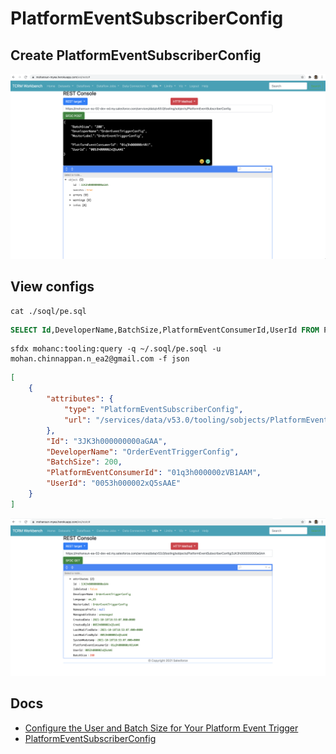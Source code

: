 # PlatformEventSubscriberConfig

## Create PlatformEventSubscriberConfig

![pe-1](img/pe-config-1.png)


## View configs

```
cat ./soql/pe.sql
```

```sql
SELECT Id,DeveloperName,BatchSize,PlatformEventConsumerId,UserId FROM PlatformEventSubscriberConfig
```

```
sfdx mohanc:tooling:query -q ~/.soql/pe.soql -u mohan.chinnappan.n_ea2@gmail.com -f json
```


```json
[
    {
        "attributes": {
            "type": "PlatformEventSubscriberConfig",
            "url": "/services/data/v53.0/tooling/sobjects/PlatformEventSubscriberConfig/3JK3h000000000aGAA"
        },
        "Id": "3JK3h000000000aGAA",
        "DeveloperName": "OrderEventTriggerConfig",
        "BatchSize": 200,
        "PlatformEventConsumerId": "01q3h000000zVB1AAM",
        "UserId": "0053h000002xQ5sAAE"
    }
]
```


![pe-2](img/pe-config-2.png)

## Docs
- [Configure the User and Batch Size for Your Platform Event Trigger](https://developer.salesforce.com/docs/atlas.en-us.platform_events.meta/platform_events/platform_events_trigger_config.htm)
- [PlatformEventSubscriberConfig](https://developer.salesforce.com/docs/atlas.en-us.234.0.api_tooling.meta/api_tooling/tooling_api_objects_platformeventsubscriberconfig.htm)
